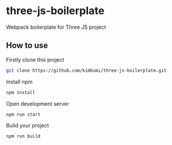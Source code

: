 # three-js-boilerplate
Webpack boilerplate for Three JS project

## How to use
Firstly clone this project
```bash
git clone https://github.com/kimbumi/three-js-boilerplate.git
```

Install npm
```bash
npm install
```

Open development server
```bash
npm run start
```

Build your project
```bash
npm run build
```
